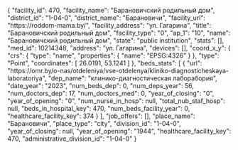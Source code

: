 {
    "facility_id": 470,
    "facility_name": "Барановичский родильный дом",
    "district_id": "1-04-0",
    "district_name": "Барановичи",
    "facility_url": "https:\/\/roddom-mama.by\/",
    "facility_address": "ул. Гагарина",
    "title": "Барановичский родильный дом",
    "facility_type": "0",
    "ap_1": "10",
    "name": "Барановичский родильный дом",
    "state": "public institution",
    "stats": [],
    "med_id": 10214348,
    "address": "ул. Гагарина",
    "devices": [],
    "coord_x_y": {
        "crs": {
            "type": "name",
            "properties": {
                "name": "EPSG:4326"
            }
        },
        "type": "Point",
        "coordinates": [
            26.0191,
            53.1241
        ]
    },
    "beds_stats": [
        {
            "url": "https:\/\/omr.by\/o-nas\/otdeleniya\/vse-otdelenya\/kliniko-diagnosticheskaya-laboratoriya",
            "dep_name": "клинико-диагностическая лаборабория",
            "date_year": "2023",
            "num_beds_dep": 0,
            "num_deps_year": 56,
            "num_doctors_dep": 17,
            "num_doctors_med": 0,
            "year_of_closing": "0",
            "year_of_opening": "0",
            "num_nurse_in_hosp": null,
            "total_nub_staf_hosp": null,
            "beds_in_hospital_key": 470,
            "num_beds_facility_year": 0,
            "healthcare_facility_key": 374
        }
    ],
    "job_offers": [],
    "place_name": "Барановичи",
    "place_type": "city",
    "division_id": "1-04-0",
    "year_of_closing": null,
    "year_of_opening": "1944",
    "healthcare_facility_key": 470,
    "administrative_division_id": "1-04-0"
}